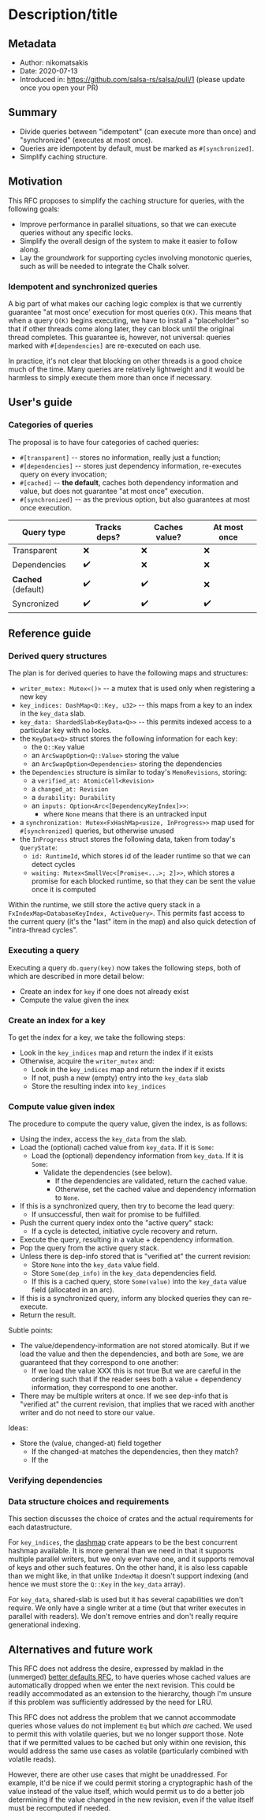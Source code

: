 # Description/title

## Metadata

* Author: nikomatsakis
* Date: 2020-07-13
* Introduced in: https://github.com/salsa-rs/salsa/pull/1 (please update once you open your PR)

## Summary

* Divide queries between "idempotent" (can execute more than once) and "synchronized" (executes at most once).
* Queries are idempotent by default, must be marked as `#[synchronized]`.
* Simplify caching structure.

## Motivation

This RFC proposes to simplify the caching structure for queries, with the
following goals:

* Improve performance in parallel situations, so that we can execute queries
  without any specific locks.
* Simplify the overall design of the system to make it easier to follow along.
* Lay the groundwork for supporting cycles involving monotonic queries, such
  as will be needed to integrate the Chalk solver.

### Idempotent and synchronized queries

A big part of what makes our caching logic complex is that we currently
guarantee "at most once' execution for most queries `Q(K)`. This means that when
a query `Q(K)` begins executing, we have to install a "placeholder" so that if
other threads come along later, they can block until the original thread
completes. This guarantee is, however, not universal: queries marked with
`#[dependencies]` are re-executed on each use.

In practice, it's not clear that blocking on other threads is a good choice much
of the time. Many queries are relatively lightweight and it would be harmless to
simply execute them more than once if necessary.

## User's guide

### Categories of queries

The proposal is to have four categories of cached queries:

* `#[transparent]` -- stores no information, really just a function;
* `#[dependencies]` -- stores just dependency information, re-executes query
  on every invocation;
* `#[cached]` -- **the default**, caches both dependency information and value,
  but does not guarantee "at most once" execution.
* `#[synchronized]` -- as the previous option, but also guarantees at most once
  execution.

| Query type | Tracks deps? | Caches value? | At most once |
| --- | --- | --- | --- |
| Transparent | ❌ | ❌ | ❌ |
| Dependencies | ✔️ | ❌ | ❌ |
| **Cached** (default) | ✔️ | ✔️ | ❌ |
| Syncronized | ✔️ | ✔️ | ✔️ |

## Reference guide

### Derived query structures

The plan is for derived queries to have the following maps
and structures:

* `writer_mutex: Mutex<()>` -- a mutex that is used only when registering
  a new key
* `key_indices: DashMap<Q::Key, u32>` -- this maps from a key to an index in the
  `key_data` slab.
* `key_data: ShardedSlab<KeyData<Q>>` -- this permits indexed access to a
  particular key with no locks. 
* the `KeyData<Q>` struct stores the following information for each key:
  * the `Q::Key` value
  * an `ArcSwapOption<Q::Value>` storing the value
  * an `ArcSwapOption<Dependencies>` storing the dependencies
* the `Dependencies` structure is similar to today's `MemoRevisions`, storing:
  * a `verified_at: AtomicCell<Revision>`
  * a `changed_at: Revision`
  * a `durability: Durability`
  * an `inputs: Option<Arc<[DependencyKeyIndex]>>`:
    * where `None` means that there is an untracked input
* a `synchronization: Mutex<FxHashMap<usize, InProgress>>` map used for `#[synchronized]` queries,
  but otherwise unused
* the `InProgress` struct stores the following data, taken from today's `QueryState`:
  * `id: RuntimeId`, which stores id of the leader runtime so that we can detect cycles
  * `waiting: Mutex<SmallVec<[Promise<...>; 2]>>`, which stores a promise for each blocked runtime,
    so that they can be sent the value once it is computed

Within the runtime, we still store the active query stack in a
`FxIndexMap<DatabaseKeyIndex, ActiveQuery>`. This permits fast access to the
current query (it's the "last" item in the map) and also quick detection of
"intra-thread cycles".

### Executing a query

Executing a query `db.query(key)` now takes the following steps,
both of which are described in more detail below:

* Create an index for `key` if one does not already exist
* Compute the value given the inex

### Create an index for a key

To get the index for a key, we take the following steps:

* Look in the `key_indices` map and return the index if it exists
* Otherwise, acquire the `writer_mutex` and:
  * Look in the `key_indices` map and return the index if it exists
  * If not, push a new (empty) entry into the `key_data` slab
  * Store the resulting index into `key_indices`

### Compute value given index

The procedure to compute the query value, given the index, is as follows:

* Using the index, access the `key_data` from the slab.
* Load the (optional) cached value from `key_data`. If it is `Some`:
  * Load the (optional) dependency information from `key_data`. If it is `Some`:
    * Validate the dependencies (see below).
      * If the dependencies are validated, return the cached value.
      * Otherwise, set the cached value and dependency information to `None`.
* If this is a synchronized query, then try to become the lead query:
  * If unsuccessful, then wait for promise to be fulfilled.
* Push the current query index onto the "active query" stack:
  * If a cycle is detected, initiative cycle recovery and return.
* Execute the query, resulting in a value + dependency information.
* Pop the query from the active query stack.
* Unless there is dep-info stored that is "verified at" the current revision:
    * Store `None` into the `key_data` value field.
    * Store `Some(dep_info)` in the `key_data` dependencies field.
    * If this is a cached query, store `Some(value)` into the `key_data` value field
    (allocated in an arc).
* If this is a synchronized query, inform any blocked queries they can re-execute.
* Return the result.

Subtle points:

* The value/dependency-information are not stored atomically. But if we load the
  value and then the dependencies, and both are `Some`, we are guaranteed that
  they correspond to one another:
  * If we load the value XXX this is not true
  But we are careful
  in the ordering such that if the reader sees both a value + dependency
  information, they correspond to one another.
* There may be multiple writers at once. If we see dep-info that is "verified
  at" the current revision, that implies that we raced with another writer and
  do not need to store our value.

Ideas:

* Store the (value, changed-at) field together
  * If the changed-at matches the dependencies, then they match?
  * If the 

### Verifying dependencies

### Data structure choices and requirements

This section discusses the choice of crates and the actual requirements
for each datastructure. 

For `key_indices`, the [dashmap] crate appears to be the best concurrent hashmap
available. It is more general than we need in that it supports multiple parallel
writers, but we only ever have one, and it supports removal of keys and other
such features. On the other hand, it is also less capable than we might like, in
that unlike `IndexMap` it doesn't support indexing (and hence we must store the
`Q::Key` in the `key_data` array).

For `key_data`, shared-slab is used but it has several capabilities we don't
require. We only have a single writer at a time (but that writer executes in
parallel with readers). We don't remove entries and don't really require
generational indexing.

[dashmap]: https://crates.io/crates/dashmap

## Alternatives and future work

This RFC does not address the desire, expressed by maklad in the (unmerged)
[better defaults RFC], to have queries whose cached values are automatically
dropped when we enter the next revision. This could be readily accommodated as
an extension to the hierarchy, though I'm unsure if this problem was sufficiently
addressed by the need for LRU. 

[better defaults RFC]: https://github.com/salsa-rs/salsa-rfcs/pull/4

This RFC does not address the problem that we cannot accommodate queries whose
values do not implement `Eq` but which *are* cached. We used to permit this
with volatile queries, but we no longer support those. Note that if we permitted
values to be cached but only within one revision, this would address the same
use cases as volatile (particularly combined with volatile reads).

However, there are other use cases that might be unaddressed. For example, it'd
be nice if we could permit storing a cryptographic hash of the value instead of
the value itself, which would permit us to do a better job determining if the
value changed in the new revision, even if the value itself must be recomputed
if needed.